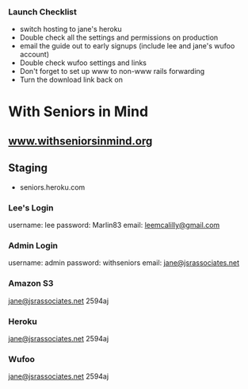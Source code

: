### Launch Checklist

* switch hosting to jane's heroku
* Double check all the settings and permissions on production
* email the guide out to early signups (include lee and jane's wufoo account)
* Double check wufoo settings and links
* Don't forget to set up www to non-www rails forwarding
* Turn the download link back on


# With Seniors in Mind
## www.withseniorsinmind.org


## Staging
* seniors.heroku.com

### Lee's Login
username: lee
password: Marlin83
email: leemcalilly@gmail.com

### Admin Login
username: admin
password: withseniors
email: jane@jsrassociates.net


### Amazon S3
jane@jsrassociates.net
2594aj


### Heroku
jane@jsrassociates.net
2594aj


### Wufoo
jane@jsrassociates.net
2594aj